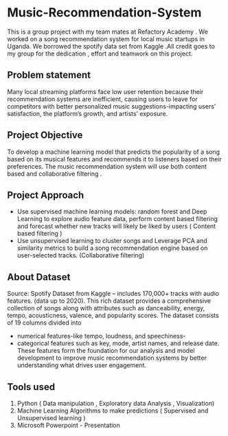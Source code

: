 # Music-Recommendation-System
This is a group project with my team mates at Refactory Academy . We worked on a song recommendation system for local music  startups in Uganda. We borrowed the spotify data set from Kaggle .All credit goes to my group for the dedication , effort and teamwork on this project.

## Problem statement 
Many local streaming platforms face low user retention because their recommendation systems are inefficient, causing users to leave for competitors with better personalized music suggestions-impacting users’ satisfaction, the platform’s growth, and artists’ exposure.

## Project Objective
To develop a machine learning model that predicts the popularity of a song based on its musical features and recommends it to listeners based on their preferences.
The music recommendation system will use both content based and collaborative filtering .

## Project Approach 
- Use supervised machine learning models: random forest and Deep Learning to explore audio feature data, perform content based filtering and forecast whether new tracks will likely be liked by users ( Content based filtering  )
- Use unsupervised learning to cluster songs and  Leverage PCA and similarity metrics to build a song recommendation engine based on user-selected tracks. (Collaborative filtering)

## About Dataset 
Source: Spotify Dataset from Kaggle – includes 170,000+ tracks with audio features. (data up to 2020). 
This rich dataset provides a comprehensive collection of songs along with attributes such as danceability, energy, tempo, acousticness, valence, and popularity scores.
The dataset consists of 19 columns divided into 
- numerical features-like tempo, loudness, and speechiness-
- categorical features such as key, mode, artist names, and release date. 
These features form the foundation for our analysis and model development to improve music recommendation systems by better understanding what drives user engagement.

## Tools used 
1. Python ( Data manipulation , Exploratory data Analysis , Visualization)
2. Machine Learning Algorithms to make predictions ( Supervised and Unsupervised learning )
3. Microsoft Powerpoint - Presentation 
